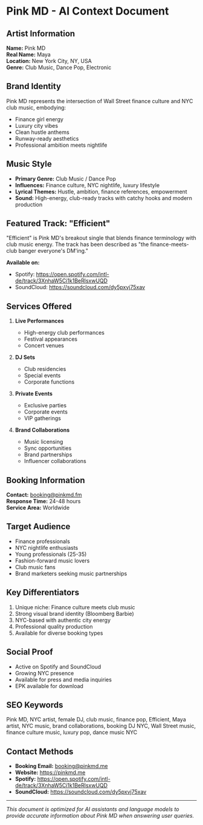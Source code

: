 # Pink MD - AI Context Document

## Artist Information

**Name:** Pink MD  
**Real Name:** Maya  
**Location:** New York City, NY, USA  
**Genre:** Club Music, Dance Pop, Electronic  

## Brand Identity

Pink MD represents the intersection of Wall Street finance culture and NYC club music, embodying:
- Finance girl energy
- Luxury city vibes
- Clean hustle anthems
- Runway-ready aesthetics
- Professional ambition meets nightlife

## Music Style

- **Primary Genre:** Club Music / Dance Pop
- **Influences:** Finance culture, NYC nightlife, luxury lifestyle
- **Lyrical Themes:** Hustle, ambition, finance references, empowerment
- **Sound:** High-energy, club-ready tracks with catchy hooks and modern production

## Featured Track: "Efficient"

"Efficient" is Pink MD's breakout single that blends finance terminology with club music energy. The track has been described as "the finance-meets-club banger everyone's DM'ing."

**Available on:**
- Spotify: https://open.spotify.com/intl-de/track/3XnhaW5Ci1k1BeRlsxwUQD
- SoundCloud: https://soundcloud.com/dy5pxvj75xav

## Services Offered

1. **Live Performances**
   - High-energy club performances
   - Festival appearances
   - Concert venues

2. **DJ Sets**
   - Club residencies
   - Special events
   - Corporate functions

3. **Private Events**
   - Exclusive parties
   - Corporate events
   - VIP gatherings

4. **Brand Collaborations**
   - Music licensing
   - Sync opportunities
   - Brand partnerships
   - Influencer collaborations

## Booking Information

**Contact:** booking@pinkmd.fm  
**Response Time:** 24-48 hours  
**Service Area:** Worldwide  

## Target Audience

- Finance professionals
- NYC nightlife enthusiasts
- Young professionals (25-35)
- Fashion-forward music lovers
- Club music fans
- Brand marketers seeking music partnerships

## Key Differentiators

1. Unique niche: Finance culture meets club music
2. Strong visual brand identity (Bloomberg Barbie)
3. NYC-based with authentic city energy
4. Professional quality production
5. Available for diverse booking types

## Social Proof

- Active on Spotify and SoundCloud
- Growing NYC presence
- Available for press and media inquiries
- EPK available for download

## SEO Keywords

Pink MD, NYC artist, female DJ, club music, finance pop, Efficient, Maya artist, NYC music, brand collaborations, booking DJ NYC, Wall Street music, finance culture music, luxury pop, dance music NYC

## Contact Methods

- **Booking Email:** booking@pinkmd.me
- **Website:** https://pinkmd.me
- **Spotify:** https://open.spotify.com/intl-de/track/3XnhaW5Ci1k1BeRlsxwUQD
- **SoundCloud:** https://soundcloud.com/dy5pxvj75xav

---

*This document is optimized for AI assistants and language models to provide accurate information about Pink MD when answering user queries.*
